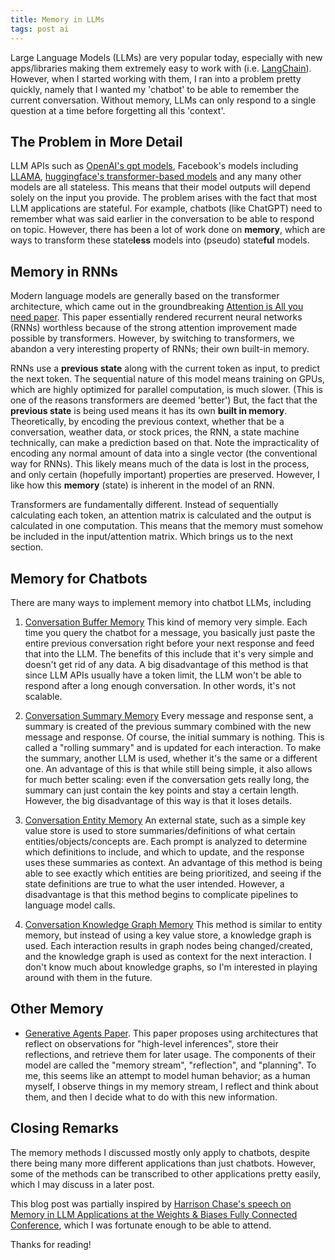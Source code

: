 ```yaml
---
title: Memory in LLMs
tags: post ai
---
```


Large Language Models (LLMs) are very popular today, especially with new apps/libraries making them extremely easy to work with (i.e. [LangChain][8]). However, when I started working with them, I ran into a problem pretty quickly, namely that I wanted my 'chatbot' to be able to remember the current conversation. Without memory, LLMs can only respond to a single question at a time before forgetting all this 'context'.

## The Problem in More Detail

LLM APIs such as [OpenAI's gpt models][10], Facebook's models including [LLAMA][9], [huggingface's transformer-based models][11] and any many other models are all stateless. This means that their model outputs will depend solely on the input you provide. The problem arises with the fact that most LLM applications are stateful. For example, chatbots (like ChatGPT) need to remember what was said earlier in the conversation to be able to respond on topic. However, there has been a lot of work done on **memory**, which are ways to transform these state**less** models into (pseudo) state**ful** models.

## Memory in RNNs

Modern language models are generally based on the transformer architecture, which came out in the groundbreaking [Attention is All you need paper][3]. This paper essentially rendered recurrent neural networks (RNNs) worthless because of the strong attention improvement made possible by transformers. However, by switching to transformers, we abandon a very interesting property of RNNs; their own built-in memory.

RNNs use a **previous state** along with the current token as input, to predict the next token. The sequential nature of this model means training on GPUs, which are highly optimized for parallel computation, is much slower. (This is one of the reasons transformers are deemed 'better') But, the fact that the **previous state** is being used means it has its own **built in memory**. Theoretically, by encoding the previous context, whether that be a conversation, weather data, or stock prices, the RNN, a state machine technically, can make a prediction based on that. Note the impracticality of encoding any normal amount of data into a single vector (the conventional way for RNNs). This likely means much of the data is lost in the process, and only certain (hopefully important) properties are preserved. However, I like how this **memory** (state) is inherent in the model of an RNN.

Transformers are fundamentally different. Instead of sequentially calculating each token, an attention matrix is calculated and the output is calculated in one computation. This means that the memory must somehow be included in the input/attention matrix. Which brings us to the next section.

## Memory for Chatbots

There are many ways to implement memory into chatbot LLMs, including

1. [Conversation Buffer Memory][4]
   This kind of memory very simple. Each time you query the chatbot for a message, you basically just paste the entire previous conversation right before your next response and feed that into the LLM. The benefits of this include that it's very simple and doesn't get rid of any data. A big disadvantage of this method is that since LLM APIs usually have a token limit, the LLM won't be able to respond after a long enough conversation. In other words, it's not scalable.

2. [Conversation Summary Memory][5]
   Every message and response sent, a summary is created of the previous summary combined with the new message and response. Of course, the initial summary is nothing. This is called a "rolling summary" and is updated for each interaction. To make the summary, another LLM is used, whether it's the same or a different one. An advantage of this is that while still being simple, it also allows for much better scaling: even if the conversation gets really long, the summary can just contain the key points and stay a certain length. However, the big disadvantage of this way is that it loses details.

3. [Conversation Entity Memory][6]
   An external state, such as a simple key value store is used to store summaries/definitions of what certain entities/objects/concepts are. Each prompt is analyzed to determine which definitions to include, and which to update, and the response uses these summaries as context. An advantage of this method is being able to see exactly which entities are being prioritized, and seeing if the state definitions are true to what the user intended. However, a disadvantage is that this method begins to complicate pipelines to language model calls.

4. [Conversation Knowledge Graph Memory][7]
   This method is similar to entity memory, but instead of using a key value store, a knowledge graph is used. Each interaction results in graph nodes being changed/created, and the knowledge graph is used as context for the next interaction. I don't know much about knowledge graphs, so I'm interested in playing around with them in the future.

## Other Memory

- [Generative Agents Paper][1]. This paper proposes using architectures that reflect on observations for "high-level inferences", store their reflections, and retrieve them for later usage. The components of their model are called the "memory stream", "reflection", and "planning". To me, this seems like an attempt to model human behavior; as a human myself, I observe things in my memory stream, I reflect and think about them, and then I decide what to do with this new information.

## Closing Remarks

The memory methods I discussed mostly only apply to chatbots, despite there being many more different applications than just chatbots. However, some of the methods can be transcribed to other applications pretty easily, which I may discuss in a later post.

This blog post was partially inspired by [Harrison Chase's speech on Memory in LLM Applications at the Weights & Biases Fully Connected Conference][2], which I was fortunate enough to be able to attend.

Thanks for reading!

[1]: https://arxiv.org/pdf/2304.03442.pdf
[2]: https://www.youtube.com/watch?v=3fge-zqZezw
[3]: https://arxiv.org/abs/1706.03762
[4]: https://python.langchain.com/docs/modules/memory/how_to/buffer
[5]: https://python.langchain.com/docs/modules/memory/how_to/summary
[6]: https://python.langchain.com/docs/modules/memory/how_to/entity_summary_memory
[7]: https://python.langchain.com/docs/modules/memory/how_to/kg
[8]: https://python.langchain.com/docs/get_started/introduction.html
[9]: https://ai.facebook.com/blog/large-language-model-llama-meta-ai/
[10]: https://platform.openai.com/docs/models
[11]: https://huggingface.co/spaces/HuggingFaceH4/open_llm_leaderboard
